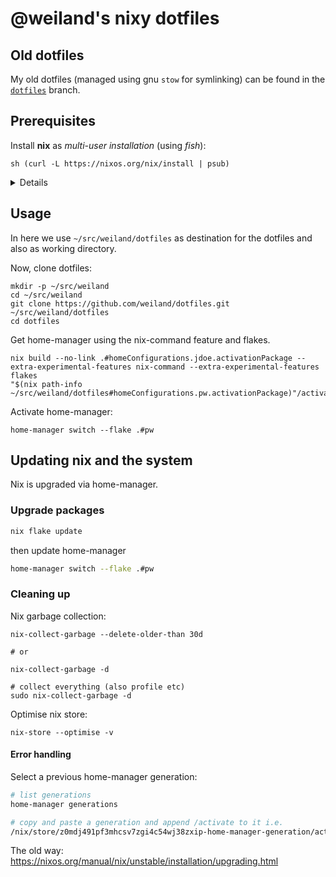 # @weiland's nixy dotfiles


## Old dotfiles

My old dotfiles (managed using gnu `stow` for symlinking) can be found in the
[`dotfiles`](https://github.com/weiland/dotfiles/tree/dotfiles) branch.
## Prerequisites

Install **nix** as _multi-user installation_ (using _fish_):

```fish
sh (curl -L https://nixos.org/nix/install | psub)
```

<details>
<symmary>or when using _zsh_/_bash_:</summary>

```bash
sh <(curl -L https://nixos.org/nix/install)
```

</details>

## Usage

In here we use `~/src/weiland/dotfiles` as destination for the dotfiles
and also as working directory.

Now, clone dotfiles:

    mkdir -p ~/src/weiland
    cd ~/src/weiland
    git clone https://github.com/weiland/dotfiles.git ~/src/weiland/dotfiles
    cd dotfiles

Get home-manager using the nix-command feature and flakes.

```command
nix build --no-link .#homeConfigurations.jdoe.activationPackage --extra-experimental-features nix-command --extra-experimental-features flakes
"$(nix path-info ~/src/weiland/dotfiles#homeConfigurations.pw.activationPackage)"/activate
```

Activate home-manager:

    home-manager switch --flake .#pw


## Updating nix and the system

Nix is upgraded via home-manager.

### Upgrade packages

```sh
nix flake update
```

then update home-manager

```bash
home-manager switch --flake .#pw
```

### Cleaning up

Nix garbage collection:

    nix-collect-garbage --delete-older-than 30d

    # or

    nix-collect-garbage -d

    # collect everything (also profile etc)
    sudo nix-collect-garbage -d

Optimise nix store:

    nix-store --optimise -v


#### Error handling

Select a previous home-manager generation:

```sh
# list generations
home-manager generations

# copy and paste a generation and append /activate to it i.e.
/nix/store/z0mdj491pf3mhcsv7zgi4c54wj38zxip-home-manager-generation/activate
```


The old way: https://nixos.org/manual/nix/unstable/installation/upgrading.html
